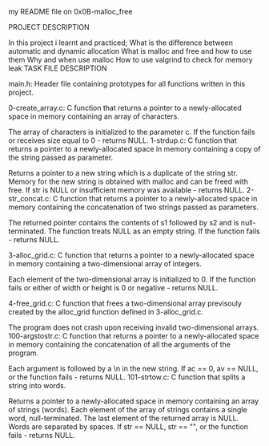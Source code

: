 my README file on 0x0B-malloc_free

PROJECT DESCRIPTION

In this project i learnt and practiced;
What is the difference between automatic and dynamic allocation
What is malloc and free and how to use them
Why and when use malloc
How to use valgrind to check for memory leak
TASK FILE DESCRIPTION

main.h: Header file containing prototypes for all functions written in this project.

0-create_array.c: C function that returns a pointer to a newly-allocated space in memory containing an array of characters.

The array of characters is initialized to the parameter c.
If the function fails or receives size equal to 0 - returns NULL.
1-strdup.c: C function that returns a pointer to a newly-allocated space in memory containing a copy of the string passed as parameter.

Returns a pointer to a new string which is a duplicate of the string str.
Memory for the new string is obtained with malloc and can be freed with free.
If str is NULL or insufficient memory was available - returns NULL.
2-str_concat.c: C function that returns a pointer to a newly-allocated space in memory containing the concatenation of two strings passed as parameters.

The returned pointer contains the contents of s1 followed by s2 and is null-terminated.
The function treats NULL as an empty string.
If the function fails - returns NULL.

3-alloc_grid.c: C function that returns a pointer to a newly-allocated space in memory containing a two-dimensional array of integers.

Each element of the two-dimensional array is initialized to 0.
If the function fails or either of width or height is 0 or negative - returns NULL.

4-free_grid.c: C function that frees a two-dimensional array previsouly created by the alloc_grid function defined in 3-alloc_grid.c.

The program does not crash upon receiving invalid two-dimensional arrays.
100-argstostr.c: C function that returns a pointer to a newly-allocated space in memory containing the concatenation of all the arguments of the program.

Each argument is followed by a \n in the new string.
If ac == 0, av == NULL, or the function fails - returns NULL.
101-strtow.c: C function that splits a string into words.

Returns a pointer to a newly-allocated space in memory containing an array of strings (words).
Each element of the array of strings contains a single word, null-terminated.
The last element of the returned array is NULL.
Words are separated by spaces.
If str == NULL, str == "", or the function fails - returns NULL.
